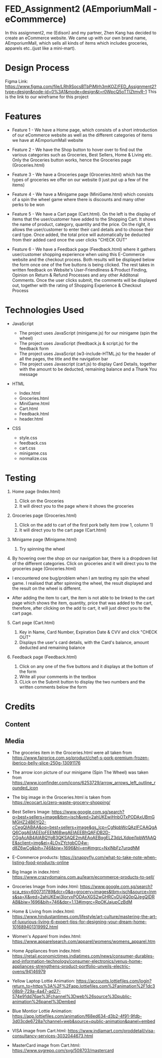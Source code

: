 # FED_Assignment2 (AEmporiumMall - eCommmerce)
In this assignment2, me (Edison) and my partner, Zhen Kang has decided to create an eCommerce website. We came up with our own brand name, AEmporiumMall, which sells all kinds of items which includes groceries, apparels etc..(just like a mini-mart).

# Design Process


Figma Link: https://www.figma.com/file/LRh9SocsBTbPiMlrh3mKOZ/FED_Assignment2?type=design&node-id=0%3A1&mode=design&t=r0WpcQ5oTTIZtmyR-1
This is the link to our wireframe for this project
# Features
- Feature 1 - We have a Home page, which consists of a short introduction of our eCommerce website as well as the different categories of items we have at AEmporiumMall website

- Feature 2 - We have the Shop button to hover over to find out the various categories such as Groceries, Best Sellers, Home & Living etc. Only the Groceries button works, hence the Groceries page (Groceries.html)
 
- Feature 3 - We have a Groceries page (Groceries.html) which has the types of groceries we offer on our website (I just put up a few of the items)

- Feature 4 - We have a Minigame page (MiniGame.html) which consists of a spin the wheel game where there is discounts and many other perks to be won

- Feature 5 - We have a Cart page (Cart.html). On the left is the display of items that the user/customer have added to the Shopping Cart. It shows the name of product, category, quantity and the price. On the right,
  it allows the user/customer to enter their card details and to choose their card type. Once added, the total price will automatically be deducted from their added card once the user clicks "CHECK OUT"

- Feature 6 - We have a Feedback page (Feedback.html) where it gathers user/customer shopping experience when using this E-Commerce website and the checkout process. Both results will be displayed below the form
  once one of the five buttons is being clicked. The rest takes in written feedback on Website's User-Friendliness & Product Finding, Opinion on Return & Refund Processes and any other Additonal Comments. Once the
  user clicks submit, the comments will be displayed out, together with the rating of Shopping Experience & Checkout Process

# Technologies Used
- JavaScript
    - The project uses JavaScript (minigame.js) for our minigame (spin the wheel)
    - The project uses JavaScript (feedback.js & script.js) for the feedback form
    - The project uses JavaScript (w3-include-HTML.js) for the header of all the pages, the title and the navigation bar
    - The project uses Javascript (cart.js) to display Card Details, together with the amount to be deducted, remaining balance and a Thank You message

- HTML
    - Index.html
    - Groceries.html
    - MiniGame.html
    - Cart.html
    - Feedback.html
    - header.html

- CSS
    - style.css
    - feedback.css
    - cart.css
    - minigame.css
    - normalize.css

# Testing
1. Home page (Index.html)
    1. Click on the Groceries
    2. It will direct you to the page where it shows the groceries

2. Groceries page (Groceries.html)
    1. Click on the add to cart of the first pork belly item (row 1, column 1)
    2. It will direct you to the cart page (Cart.html)

3. Minigame page (Minigame.html)
    1. Try spinning the wheel

4. By hovering over the shop on our navigation bar, there is a dropdown list of the different categories. Click on groceries and it will direct you to the groceries page (Groceries.html)

- I encountered one bug/problem when I am testing my spin the wheel game. I realised that after spinning the wheel, the result displayed and the result on the wheel is different.

- After adding the item to cart, the item is not able to be linked to the cart page which shows the item, quantity, price that was added to the cart, therefore, after clicking on the add to cart, it will just direct you to the cart page.

5. Cart page (Cart.html)
   1. Key in Name, Card Number, Expiration Date & CVV and click "CHECK OUT"
   2. Displays the user's card details, with the Card's balance, amount deducted and remaining balance
  
6. Feedback page (Feedback.html)
   1. Click on any one of the five buttons and it displays at the bottom of the form
   2. Write all your comments in the textbox
   3. CLick on the Submit button to display the two numbers and the written comments below the form

# Credits

## Content 

## Media
- The groceries item in the Groceries.html were all taken from https://www.fairprice.com.sg/product/chef-s-pork-premium-frozen-iberico-belly-slice-250g-13091176

- The arrow icon picture of our minigame (Spin The Wheel) was taken from https://www.iconfinder.com/icons/6253729/arrow_arrows_left_outline_rounded_icon

- The big image in the Groceries.html is taken from https://ecocart.io/zero-waste-grocery-shopping/

- Best Sellers Image: https://www.google.com.sg/search?q=best+sellers+image&tbm=isch&ved=2ahUKEwiHnbOTxPODAxUBmGMGHZ24B6YQ2-cCegQIABAA&oq=best+sellers+image&gs_lcp=CgNpbWcQAzIFCAAQgAQ6CggAEIAEEIoFEEM6BwgAEIAEEBhQAFjDB2D-CGgAcAB4AIABQYgB3QKSAQE2mAEAoAEBqgELZ3dzLXdpei1pbWfAAQE&sclient=img&ei=4LOvZYctgbCO4w-d8Z6wCg&bih=746&biw=1696&hl=en#imgrc=NxlNbFz7urqdNM

- E-Commerce products:  https://snappyfly.com/what-to-take-note-when-listing-food-products-online

- Big Image in index.html: https://www.crazydomains.com.au/learn/ecommerce-products-to-sell/

- Groceries Image from index.html: https://www.google.com.sg/search?sca_esv=600731789&dcr=0&q=grocery+images&tbm=isch&source=lnms&sa=X&ved=2ahUKEwi3lorvxPODAxXGS2wGHRCvDU4Q0pQJegQIDRAB&biw=1696&bih=746&dpr=1.13#imgrc=RpOKJajupCzBdM

- Home & Living from index.html: https://www.hindustantimes.com/lifestyle/art-culture/mastering-the-art-of-luxurious-living-6-expert-tips-for-designing-your-dream-home-101689401319992.html

- Women's Apparel from index.html: https://www.apparelsearch.com/apparel/womens/womens_apparel.htm

- Home Appliances from index.html: https://retail.economictimes.indiatimes.com/news/consumer-durables-and-information-technology/consumer-electronics/venus-home-appliances-strengthens-product-portfolio-unveils-electric-ovens/94146979

- Yellow Laptop Lottie Animation: https://accounts.lottiefiles.com/login?return_to=https%3A%2F%2Fapp.lottiefiles.com%2Fanimation%2F1dc308b9-729a-4a47-ad27-574e91dd76ae%3Fchannel%3Dweb%26source%3Dpublic-animation%26panel%3Dembed

- Blue Montior Lottie Animation: https://app.lottiefiles.com/animation/f68ed634-d3b2-4f91-9fdb-3d03cde6728a?channel=web&source=public-animation&panel=embed

- VISA image from Cart.html: https://www.indiamart.com/proddetail/visa-consultancy-services-3032044673.html

- MasterCard image from Cart.html: https://www.svgrepo.com/svg/508703/mastercard




